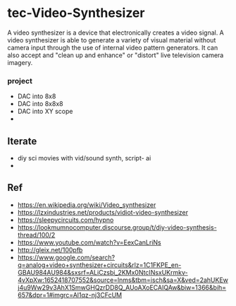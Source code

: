 # tec-Video-Synthesizer

A video synthesizer is a device that electronically creates a video signal. A video synthesizer is able to generate a variety of visual material without camera input through the use of internal video pattern generators. It can also accept and "clean up and enhance" or "distort" live television camera imagery.


### project
- DAC into 8x8
- DAC into 8x8x8
- DAC into XY scope
- 


## Iterate
- diy sci movies with vid/sound synth, script- ai
- 

## Ref
- https://en.wikipedia.org/wiki/Video_synthesizer
- https://lzxindustries.net/products/vidiot-video-synthesizer
- https://sleepycircuits.com/hypno
- https://lookmumnocomputer.discourse.group/t/diy-video-synthesis-thread/100/2
- https://www.youtube.com/watch?v=EexCanLriNs
- http://gleix.net/100pfb
- https://www.google.com/search?q=analog+video+synthesizer+circuits&rlz=1C1FKPE_en-GBAU984AU984&sxsrf=ALiCzsbi_2KMx0NtcINsxUKrmkv-4vXpXw:1652418707552&source=lnms&tbm=isch&sa=X&ved=2ahUKEwj4u9Ww29v3AhX1SmwGHQzrDD8Q_AUoAXoECAIQAw&biw=1366&bih=657&dpr=1#imgrc=Al1qz-nj3CFcUM


